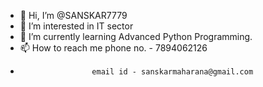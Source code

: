 - 👋 Hi, I’m @SANSKAR7779
- 👀 I’m interested in IT sector
- 🌱 I’m currently learning Advanced Python Programming.
- 📫 How to reach me  phone no. - 7894062126
-                     email id - sanskarmaharana@gmail.com

<!---
SANSKAR7779/SANSKAR7779 is a ✨ special ✨ repository because its `README.md` (this file) appears on your GitHub profile.
You can click the Preview link to take a look at your changes.
--->
